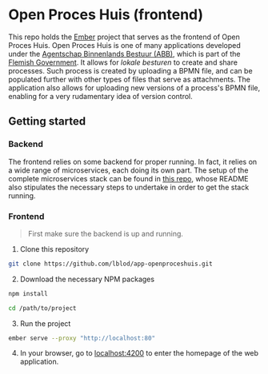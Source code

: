 # Open Proces Huis (frontend)

This repo holds the [Ember](https://emberjs.com/) project that serves as the frontend of Open Proces Huis. Open Proces Huis is one of many applications developed under the [Agentschap Binnenlands Bestuur (ABB)](https://www.vlaanderen.be/agentschap-binnenlands-bestuur), which is part of the [Flemish Government](https://www.vlaanderen.be/en). It allows for _lokale besturen_ to create and share processes. Such process is created by uploading a BPMN file, and can be populated further with other types of files that serve as attachments. The application also allows for uploading new versions of a process's BPMN file, enabling for a very rudamentary idea of version control.

## Getting started

### Backend

The frontend relies on some backend for proper running. In fact, it relies on a wide range of microservices, each doing its own part. The setup of the complete microservices stack can be found in [this repo](https://github.com/lblod/app-openproceshuis), whose README also stipulates the necessary steps to undertake in order to get the stack running.

### Frontend

> First make sure the backend is up and running.

1. Clone this repository

```bash
git clone https://github.com/lblod/app-openproceshuis.git
```

2. Download the necessary NPM packages

```bash
npm install
```

```bash
cd /path/to/project
```

3. Run the project

```bash
ember serve --proxy "http://localhost:80"
```

4. In your browser, go to [localhost:4200](http://localhost:4200) to enter the homepage of the web application.
